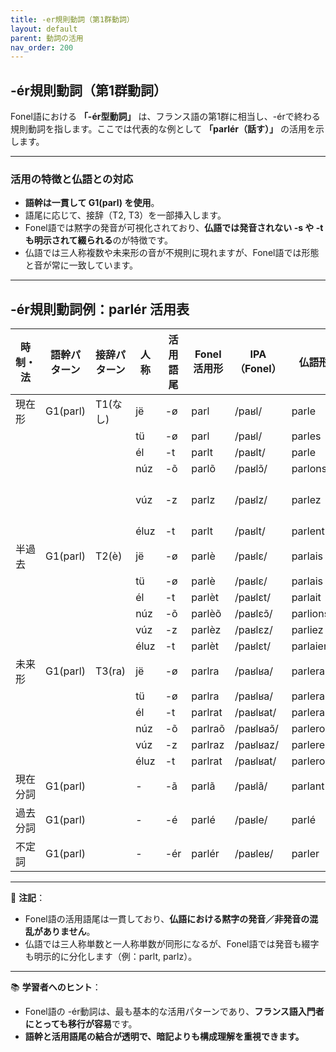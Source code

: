 ```yaml
---
title: -er規則動詞（第1群動詞）
layout: default
parent: 動詞の活用
nav_order: 200
---
```


## -ér規則動詞（第1群動詞）

Fonel語における **「-ér型動詞」** は、フランス語の第1群に相当し、-érで終わる規則動詞を指します。ここでは代表的な例として **「parlér（話す）」** の活用を示します。

---

### 活用の特徴と仏語との対応

- **語幹は一貫して G1(parl) を使用**。
- 語尾に応じて、接辞（T2, T3）を一部挿入します。
- Fonel語では黙字の発音が可視化されており、**仏語では発音されない -s や -t も明示されて綴られる**のが特徴です。
- 仏語では三人称複数や未来形の音が不規則に現れますが、Fonel語では形態と音が常に一致しています。

---

## -ér規則動詞例：parlér 活用表

| 時制・法 | 語幹パターン | 接辞パターン | 人称 | 活用語尾  | Fonel活用形    | IPA（Fonel）   | 仏語形       | IPA（仏語・最長発音）       |
|----------|--------------|--------------|------|-----------|----------------|----------------|--------------|-----------------------------|
| 現在形   | G1(parl)     | T1(なし)     | jë   | -ø        | parl           | /paʁl/         | parle        | /paʁl/                      |
|          |              |              | tü   | -ø        | parl           | /paʁl/         | parles       | /paʁl/                      |
|          |              |              | él   | -t        | parlt          | /paʁlt/        | parle        | /paʁl‿t/                    |
|          |              |              | núz  | -õ        | parlõ          | /paʁlɔ̃/       | parlons      | /paʁ.lɔ̃/                   |
|          |              |              | vúz  | -z        | parlz          | /paʁlz/        | parlez       | /paʁl‿z/（通常 /paʁle/）    |
|          |              |              | éluz | -t        | parlt          | /paʁlt/        | parlent      | /paʁl‿t/                    |
| 半過去   | G1(parl)     | T2(è)        | jë   | -ø        | parlè          | /paʁlɛ/        | parlais      | /paʁlɛ/                     |
|          |              |              | tü   | -ø        | parlè          | /paʁlɛ/        | parlais      | /paʁlɛ/                     |
|          |              |              | él   | -t        | parlèt         | /paʁlɛt/       | parlait      | /paʁlɛ‿t/                   |
|          |              |              | núz  | -õ        | parlèõ         | /paʁlɛɔ̃/      | parlions     | /paʁljɔ̃/                   |
|          |              |              | vúz  | -z        | parlèz         | /paʁlɛz/       | parliez      | /paʁljez/                   |
|          |              |              | éluz | -t        | parlèt         | /paʁlɛt/       | parlaient    | /paʁlɛ‿t/                   |
| 未来形   | G1(parl)     | T3(ra)       | jë   | -ø        | parlra         | /paʁlʁa/       | parlerai     | /paʁlʁe/                    |
|          |              |              | tü   | -ø        | parlra         | /paʁlʁa/       | parleras     | /paʁlʁa/                    |
|          |              |              | él   | -t        | parlrat        | /paʁlʁat/      | parlera      | /paʁlʁa‿t/                  |
|          |              |              | núz  | -õ        | parlraõ        | /paʁlʁaɔ̃/     | parlerons    | /paʁlʁɔ̃/                   |
|          |              |              | vúz  | -z        | parlraz        | /paʁlʁaz/      | parlerez     | /paʁlʁe‿z/                  |
|          |              |              | éluz | -t        | parlrat        | /paʁlʁat/      | parleront    | /paʁlʁɔ̃‿t/                 |
| 現在分詞 | G1(parl)     |              | -    | -ã        | parlã          | /paʁlã/        | parlant      | /paʁlɑ̃/                    |
| 過去分詞 | G1(parl)     |              | -    | -é        | parlé          | /paʁle/        | parlé        | /paʁle/                     |
| 不定詞   | G1(parl)     |              | -    | -ér       | parlér         | /paʁleʁ/       | parler       | /paʁle/                     |

---

📌 **注記**：  
- Fonel語の活用語尾は一貫しており、**仏語における黙字の発音／非発音の混乱がありません**。
- 仏語では三人称単数と一人称単数が同形になるが、Fonel語では発音も綴字も明示的に分化します（例：parlt, parlz）。

---

📚 **学習者へのヒント**：  
- Fonel語の -ér動詞は、最も基本的な活用パターンであり、**フランス語入門者にとっても移行が容易**です。
- **語幹と活用語尾の結合が透明で、暗記よりも構成理解を重視できます。**
